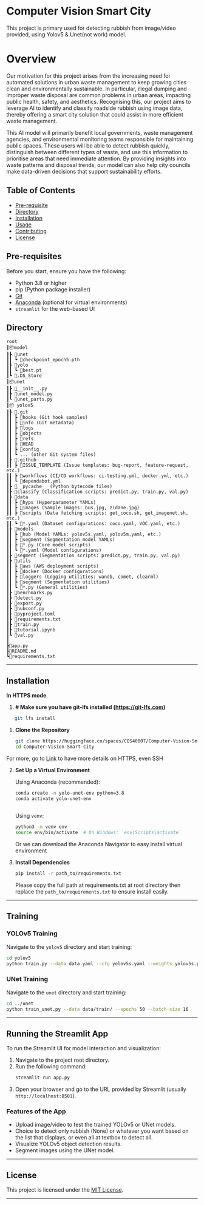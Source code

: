 # Computer Vision Smart City
This project is primary used for detecting rubbish from image/video provided, using Yolov5 & Unet(not work) model.

# Overview
Our motivation for this project arises from the increasing need for automated solutions in urban waste management to keep growing cities clean and environmentally sustainable. In particular, illegal dumping and improper waste disposal are common problems in urban areas, impacting public health, safety, and aesthetics. Recognising this, our project aims to leverage
AI to identify and classify roadside rubbish using image data, thereby offering a smart city solution that could assist in more efficient waste management.

This AI model will primarily benefit local governments, waste management agencies, and environmental monitoring teams responsible for maintaining public spaces. These users will be able to detect rubbish quickly, distinguish between different types of waste, and use this information to prioritise areas that need immediate attention. By providing insights into waste patterns and disposal trends, our model can also help city councils make data-driven decisions that support sustainability efforts.

## Table of Contents
- [Pre-requisite](#pre-requisite)
- [Directory](#directory)
- [Installation](#installation)
- [Usage](#usage)
- [Contributing](#contributing)
- [License](#license)

<!--, best download Anaconda Navigator to create virtual environment easily-->
## Pre-requisites

Before you start, ensure you have the following:
- Python 3.8 or higher
- pip (Python package installer)
- [Git](https://git-scm.com/)
- [Anaconda](https://www.anaconda.com/) (optional for virtual environments)
- `streamlit` for the web-based UI


## Directory
```
root
┃📦model
┃┣ 📂unet
┃┃ ┗ 📜checkpoint_epoch5.pth
┃┣ 📂yolo
┃┃ ┗ 📜best.pt
┃┗ 📜.DS_Store
┃📦unet
┃┣ 📜__init__.py
┃┣ 📜unet_model.py
┃┗ 📜unet_parts.py
┃📦 yolov5
┃┣ 📂.git
┃┃ ┣ 📂hooks (Git hook samples)
┃┃ ┣ 📂info (Git metadata)
┃┃ ┣ 📂logs
┃┃ ┣ 📂objects
┃┃ ┣ 📂refs
┃┃ ┣ 📜HEAD
┃┃ ┣ 📜config
┃┃ ┗ ... (other Git system files)
┃┣ 📂.github
┃┃ ┣ 📂ISSUE_TEMPLATE (Issue templates: bug-report, feature-request, etc.)
┃┃ ┣ 📂workflows (CI/CD workflows: ci-testing.yml, docker.yml, etc.)
┃┃ ┗ 📜dependabot.yml
┃┣ 📂__pycache__ (Python bytecode files)
┃┣ 📂classify (Classification scripts: predict.py, train.py, val.py)
┃┣ 📂data
┃┃ ┣ 📂hyps (Hyperparameter YAMLs)
┃┃ ┣ 📂images (Sample images: bus.jpg, zidane.jpg)
┃┃ ┣ 📂scripts (Data fetching scripts: get_coco.sh, get_imagenet.sh, etc.)
┃┃ ┗ 📜*.yaml (Dataset configurations: coco.yaml, VOC.yaml, etc.)
┃┣ 📂models
┃┃ ┣ 📂hub (Model YAMLs: yolov5s.yaml, yolov5m.yaml, etc.)
┃┃ ┣ 📂segment (Segmentation model YAMLs)
┃┃ ┣ 📜*.py (Core model scripts)
┃┃ ┗ 📜*.yaml (Model configurations)
┃┣ 📂segment (Segmentation scripts: predict.py, train.py, val.py)
┃┣ 📂utils
┃┃ ┣ 📂aws (AWS deployment scripts)
┃┃ ┣ 📂docker (Docker configurations)
┃┃ ┣ 📂loggers (Logging utilities: wandb, comet, clearml)
┃┃ ┣ 📂segment (Segmentation utilities)
┃┃ ┗ 📜*.py (General utilities)
┃┣ 📜benchmarks.py
┃┣ 📜detect.py
┃┣ 📜export.py
┃┣ 📜hubconf.py
┃┣ 📜pyproject.toml
┃┣ 📜requirements.txt
┃┣ 📜train.py
┃┣ 📜tutorial.ipynb
┃┗ 📜val.py
┃
┣📜app.py
┣📜README.md
┗📜requirements.txt
```

---


## Installation

**In HTTPS mode**

1. **# Make sure you have git-lfs installed (https://git-lfs.com)**
```bash
   git lfs install
```

1. **Clone the Repository**
   ```bash
   git clone https://huggingface.co/spaces/COS40007/Computer-Vision-Smart-City
   cd Computer-Vision-Smart-City
   ```

For more, go to [Link](https://huggingface.co/spaces/COS40007/Computer-Vision-Smart-City/tree/main?clone=true) to have more details on HTTPS, even SSH

2. **Set Up a Virtual Environment**
   
    Using Anaconda (recommended):
   ```bash
   conda create -n yolo-unet-env python=3.8
   conda activate yolo-unet-env
 
   ```

   Using `venv`:
   ```bash
   python3 -m venv env
   source env/bin/activate  # On Windows: `env\Scripts\activate`
   ```
   
   Or we can download the Anaconda Navigator to easy install virtual environment

3. **Install Dependencies**
   ```bash
   pip install -r path_to/requirements.txt
   ```

    Please copy the full path at requirements.txt at root directory then replace the `path_to/requirements.txt` to ensure install easily. 

---

## Training

### YOLOv5 Training

Navigate to the `yolov5` directory and start training:
```bash
cd yolov5
python train.py --data data.yaml --cfg yolov5s.yaml --weights yolov5s.pt --epochs 100
```

### UNet Training

Navigate to the `unet` directory and start training:
```bash
cd ../unet
python train_unet.py --data data/train/ --epochs 50 --batch-size 16
```

---

## Running the Streamlit App

To run the Streamlit UI for model interaction and visualization:

1. Navigate to the project root directory.
2. Run the following command:
   ```bash
   streamlit run app.py
   ```
3. Open your browser and go to the URL provided by Streamlit (usually `http://localhost:8501`).

### Features of the App
- Upload image/video to test the trained YOLOv5 or UNet models.
- Choice to detect only rubbish (None) or whatever you want based on the list that displays, or even all at textbox to detect all.
- Visualize YOLOv5 object detection results.
- Segment images using the UNet model.

---

## License

This project is licensed under the [MIT License](LICENSE).

---
